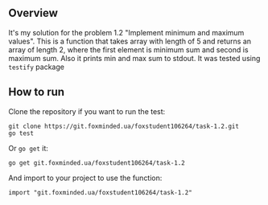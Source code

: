 ## Overview

It's my solution for the problem 1.2 "Іmplement minimum and maximum values". This is a function that takes array with length of 5 and returns an array of length 2, where the first element is minimum sum and second is maximum sum. Also it prints min and max sum to stdout.
It was tested using `testify` package

## How to run
Clone the repository if you want to run the test:

    git clone https://git.foxminded.ua/foxstudent106264/task-1.2.git
    go test

Or `go get` it:

    go get git.foxminded.ua/foxstudent106264/task-1.2

And import to your project to use the function:

    import "git.foxminded.ua/foxstudent106264/task-1.2"
